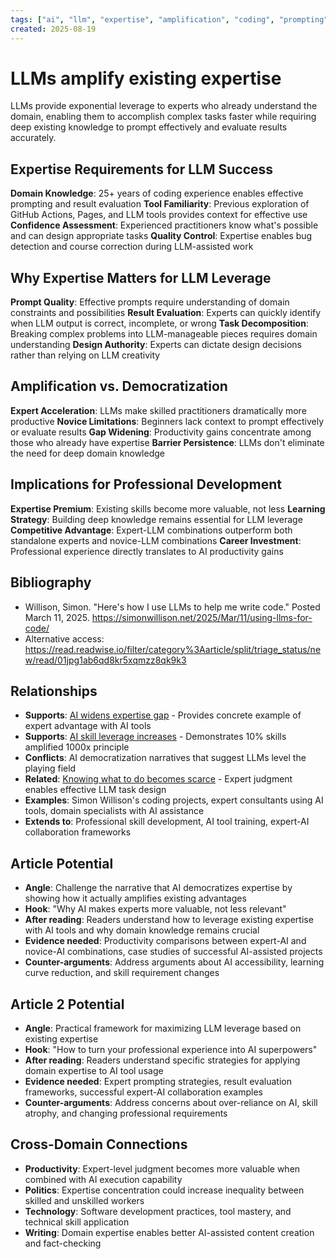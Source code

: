 ```yaml
---
tags: ["ai", "llm", "expertise", "amplification", "coding", "prompting", "willison", "article"]
created: 2025-08-19
---
```


# LLMs amplify existing expertise

LLMs provide exponential leverage to experts who already understand the domain, enabling them to accomplish complex tasks faster while requiring deep existing knowledge to prompt effectively and evaluate results accurately.

## Expertise Requirements for LLM Success

**Domain Knowledge**: 25+ years of coding experience enables effective prompting and result evaluation
**Tool Familiarity**: Previous exploration of GitHub Actions, Pages, and LLM tools provides context for effective use
**Confidence Assessment**: Experienced practitioners know what's possible and can design appropriate tasks
**Quality Control**: Expertise enables bug detection and course correction during LLM-assisted work

## Why Expertise Matters for LLM Leverage

**Prompt Quality**: Effective prompts require understanding of domain constraints and possibilities
**Result Evaluation**: Experts can quickly identify when LLM output is correct, incomplete, or wrong
**Task Decomposition**: Breaking complex problems into LLM-manageable pieces requires domain understanding
**Design Authority**: Experts can dictate design decisions rather than relying on LLM creativity

## Amplification vs. Democratization

**Expert Acceleration**: LLMs make skilled practitioners dramatically more productive
**Novice Limitations**: Beginners lack context to prompt effectively or evaluate results
**Gap Widening**: Productivity gains concentrate among those who already have expertise
**Barrier Persistence**: LLMs don't eliminate the need for deep domain knowledge

## Implications for Professional Development

**Expertise Premium**: Existing skills become more valuable, not less
**Learning Strategy**: Building deep knowledge remains essential for LLM leverage
**Competitive Advantage**: Expert-LLM combinations outperform both standalone experts and novice-LLM combinations
**Career Investment**: Professional experience directly translates to AI productivity gains

## Bibliography

- Willison, Simon. "Here's how I use LLMs to help me write code." Posted March 11, 2025. https://simonwillison.net/2025/Mar/11/using-llms-for-code/
- Alternative access: https://read.readwise.io/filter/category%3Aarticle/split/triage_status/new/read/01jpg1ab6qd8kr5xqmzz8qk9k3

## Relationships
- **Supports**: [AI widens expertise gap](ai-expertise-gap-widens.md) - Provides concrete example of expert advantage with AI tools
- **Supports**: [AI skill leverage increases](ai-skill-leverage-amplifies.md) - Demonstrates 10% skills amplified 1000x principle
- **Conflicts**: AI democratization narratives that suggest LLMs level the playing field
- **Related**: [Knowing what to do becomes scarce](productivity-knowing-what-to-do-scarce.md) - Expert judgment enables effective LLM task design
- **Examples**: Simon Willison's coding projects, expert consultants using AI tools, domain specialists with AI assistance
- **Extends to**: Professional skill development, AI tool training, expert-AI collaboration frameworks

## Article Potential
- **Angle**: Challenge the narrative that AI democratizes expertise by showing how it actually amplifies existing advantages
- **Hook**: "Why AI makes experts more valuable, not less relevant"
- **After reading**: Readers understand how to leverage existing expertise with AI tools and why domain knowledge remains crucial
- **Evidence needed**: Productivity comparisons between expert-AI and novice-AI combinations, case studies of successful AI-assisted projects
- **Counter-arguments**: Address arguments about AI accessibility, learning curve reduction, and skill requirement changes

## Article 2 Potential
- **Angle**: Practical framework for maximizing LLM leverage based on existing expertise
- **Hook**: "How to turn your professional experience into AI superpowers"
- **After reading**: Readers understand specific strategies for applying domain expertise to AI tool usage
- **Evidence needed**: Expert prompting strategies, result evaluation frameworks, successful expert-AI collaboration examples
- **Counter-arguments**: Address concerns about over-reliance on AI, skill atrophy, and changing professional requirements

## Cross-Domain Connections
- **Productivity**: Expert-level judgment becomes more valuable when combined with AI execution capability
- **Politics**: Expertise concentration could increase inequality between skilled and unskilled workers
- **Technology**: Software development practices, tool mastery, and technical skill application
- **Writing**: Domain expertise enables better AI-assisted content creation and fact-checking
